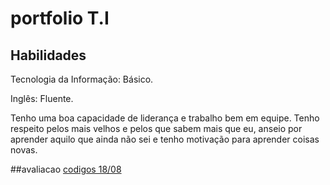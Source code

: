 # portfolio T.I
## Habilidades 
Tecnologia da Informação: Básico.

Inglês: Fluente.

Tenho uma boa capacidade de liderança e trabalho bem em equipe. Tenho respeito pelos mais velhos e pelos que sabem mais que eu, anseio por aprender aquilo que ainda não sei e tenho motivação para aprender coisas novas.

##avaliacao
[codigos 18/08](/fundamentos_ti2/avaliacao_pratica/) 
